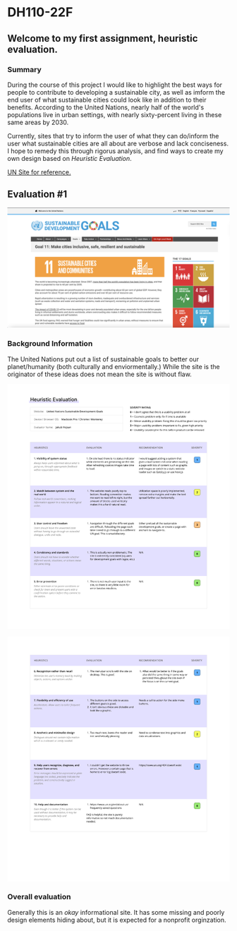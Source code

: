 # DH110-22F

## Welcome to my first assignment, heuristic evaluation. 

### Summary

During the course of this project I would like to highlight the best ways for people to contribute to developing a sustainable city, as well as imform the end user of what sustainable cities could look like in addition to their benefits. According to the United Nations, nearly half of the world's populations live in urban settings, with nearly sixty-percent living in these same areas by 2030.

Currently, sites that try to inform the user of what they can do/inform the user what sustainable cities are all about are verbose and lack conciseness. I hope to remedy this through rigorus analysis, and find ways to create my own design based on *Heuristic Evaluation*.

[UN Site for reference.](https://www.un.org/sustainabledevelopment/sustainable-consumption-production/)

## Evaluation #1
![United Nations Homepage for Sustainable Cities](un-site.png)

### Background Information
The United Nations put out a list of sustainable goals to better our planet/humanity (both culturally and enviormentally.) While the site is the originator of these ideas does not mean the site is without flaw. 

![Heuristic Evaluation](hr1.png)

![Heuristic Evaluation](hr2.png)

### Overall evaluation
Generally this is an _okay_ informational site. It has some missing and poorly design elements hiding about, but it is expected for a nonprofit orginzation.
